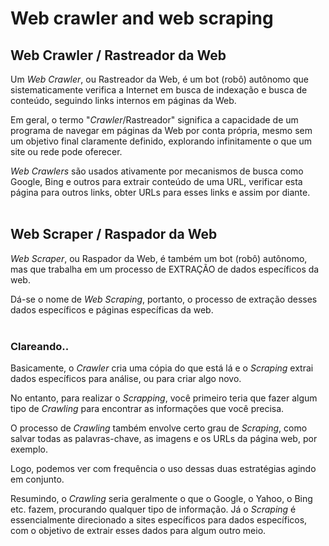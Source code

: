# Web crawler and web scraping

## Web Crawler / Rastreador da Web

Um _Web Crawler_, ou Rastreador da Web, é um bot (robô) autônomo que sistematicamente verifica a Internet em busca de indexação e busca de conteúdo, seguindo links internos em páginas da Web. 

Em geral, o termo "_Crawler_/Rastreador" significa a capacidade de um programa de navegar em páginas da Web por conta própria, 
mesmo sem um objetivo final claramente definido, explorando infinitamente o que um site ou rede pode oferecer. 

_Web Crawlers_ são usados ativamente por mecanismos de busca como Google, Bing e outros para extrair conteúdo de uma URL, 
verificar esta página para outros links, obter URLs para esses links e assim por diante.
<br>
<br>

## Web Scraper / Raspador da Web
_Web Scraper_, ou Raspador da Web, é também um bot (robô) autônomo, mas que trabalha em um processo de EXTRAÇÃO de dados específicos da web. 

Dá-se o nome de _Web Scraping_, portanto, o processo de extração desses dados específicos e páginas específicas da web.
<br>
<br>

### Clareando..
Basicamente, o _Crawler_ cria uma cópia do que está lá e o _Scraping_ extrai dados específicos para análise, ou para criar algo novo. 

No entanto, para realizar o _Scrapping_, você primeiro teria que fazer algum tipo de _Crawling_ para encontrar as informações que você precisa. 

O processo de _Crawling_ também envolve certo grau de _Scraping_, como salvar todas as palavras-chave, as imagens e os URLs da página web, por exemplo. 

Logo, podemos ver com frequência o uso dessas duas estratégias agindo em conjunto.

Resumindo, o _Crawling_ seria geralmente o que o Google, o Yahoo, o Bing etc. fazem, procurando qualquer tipo de informação. 
Já o _Scraping_ é essencialmente direcionado a sites específicos para dados específicos, com o objetivo de extrair esses dados para algum outro meio. 
